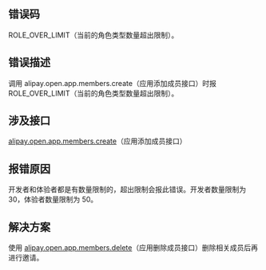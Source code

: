 ## 错误码
ROLE_OVER_LIMIT（当前的角色类型数量超出限制）。

## 错误描述
调用 alipay.open.app.members.create（应用添加成员接口）时报 ROLE_OVER_LIMIT（当前的角色类型数量超出限制）。

## 涉及接口
[alipay.open.app.members.create](https://opendocs.alipay.com/mini/03l21t)（应用添加成员接口）

## 报错原因
开发者和体验者都是有数量限制的，超出限制会报此错误。开发者数量限制为 30，体验者数量限制为 50。

## 解决方案
使用 [alipay.open.app.members.delete](https://opendocs.alipay.com/mini/03l3ex)（应用删除成员接口）删除相关成员后再进行邀请。
